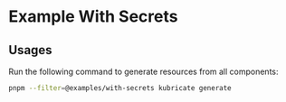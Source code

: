 # Example With Secrets

## Usages

Run the following command to generate resources from all components:

```bash
pnpm --filter=@examples/with-secrets kubricate generate
```